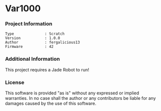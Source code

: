Var1000
================



### Project Information
```
Type              : Scratch
Version           : 1.0.0
Author            : fergalicious13
Firmware          : 42
```

### Additional Information
This project requires a Jade Robot to run!

### License
This software is provided "as is" without any expressed or implied warranties.  In no case shall the author or any contributors be liable for any damages caused by the use of this software.

